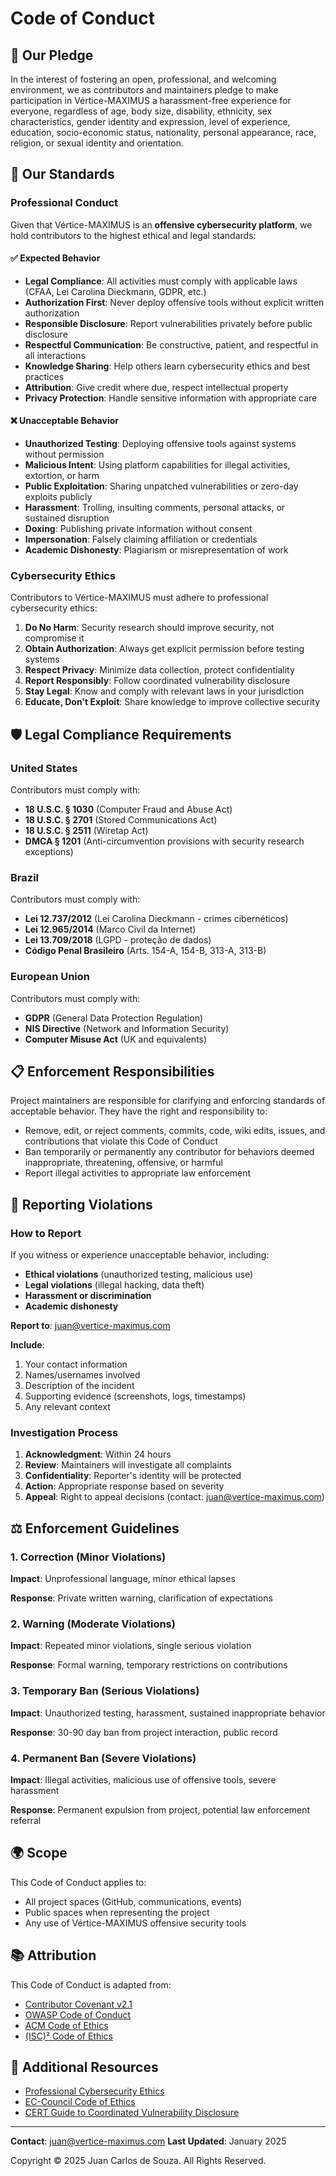 # Code of Conduct

## 🤝 Our Pledge

In the interest of fostering an open, professional, and welcoming environment, we as contributors and maintainers pledge to make participation in Vértice-MAXIMUS a harassment-free experience for everyone, regardless of age, body size, disability, ethnicity, sex characteristics, gender identity and expression, level of experience, education, socio-economic status, nationality, personal appearance, race, religion, or sexual identity and orientation.

## 🎯 Our Standards

### Professional Conduct

Given that Vértice-MAXIMUS is an **offensive cybersecurity platform**, we hold contributors to the highest ethical and legal standards:

#### ✅ Expected Behavior

- **Legal Compliance**: All activities must comply with applicable laws (CFAA, Lei Carolina Dieckmann, GDPR, etc.)
- **Authorization First**: Never deploy offensive tools without explicit written authorization
- **Responsible Disclosure**: Report vulnerabilities privately before public disclosure
- **Respectful Communication**: Be constructive, patient, and respectful in all interactions
- **Knowledge Sharing**: Help others learn cybersecurity ethics and best practices
- **Attribution**: Give credit where due, respect intellectual property
- **Privacy Protection**: Handle sensitive information with appropriate care

#### ❌ Unacceptable Behavior

- **Unauthorized Testing**: Deploying offensive tools against systems without permission
- **Malicious Intent**: Using platform capabilities for illegal activities, extortion, or harm
- **Public Exploitation**: Sharing unpatched vulnerabilities or zero-day exploits publicly
- **Harassment**: Trolling, insulting comments, personal attacks, or sustained disruption
- **Doxing**: Publishing private information without consent
- **Impersonation**: Falsely claiming affiliation or credentials
- **Academic Dishonesty**: Plagiarism or misrepresentation of work

### Cybersecurity Ethics

Contributors to Vértice-MAXIMUS must adhere to professional cybersecurity ethics:

1. **Do No Harm**: Security research should improve security, not compromise it
2. **Obtain Authorization**: Always get explicit permission before testing systems
3. **Respect Privacy**: Minimize data collection, protect confidentiality
4. **Report Responsibly**: Follow coordinated vulnerability disclosure
5. **Stay Legal**: Know and comply with relevant laws in your jurisdiction
6. **Educate, Don't Exploit**: Share knowledge to improve collective security

## 🛡️ Legal Compliance Requirements

### United States

Contributors must comply with:
- **18 U.S.C. § 1030** (Computer Fraud and Abuse Act)
- **18 U.S.C. § 2701** (Stored Communications Act)
- **18 U.S.C. § 2511** (Wiretap Act)
- **DMCA § 1201** (Anti-circumvention provisions with security research exceptions)

### Brazil

Contributors must comply with:
- **Lei 12.737/2012** (Lei Carolina Dieckmann - crimes cibernéticos)
- **Lei 12.965/2014** (Marco Civil da Internet)
- **Lei 13.709/2018** (LGPD - proteção de dados)
- **Código Penal Brasileiro** (Arts. 154-A, 154-B, 313-A, 313-B)

### European Union

Contributors must comply with:
- **GDPR** (General Data Protection Regulation)
- **NIS Directive** (Network and Information Security)
- **Computer Misuse Act** (UK and equivalents)

## 📋 Enforcement Responsibilities

Project maintainers are responsible for clarifying and enforcing standards of acceptable behavior. They have the right and responsibility to:

- Remove, edit, or reject comments, commits, code, wiki edits, issues, and contributions that violate this Code of Conduct
- Ban temporarily or permanently any contributor for behaviors deemed inappropriate, threatening, offensive, or harmful
- Report illegal activities to appropriate law enforcement

## 🚨 Reporting Violations

### How to Report

If you witness or experience unacceptable behavior, including:
- **Ethical violations** (unauthorized testing, malicious use)
- **Legal violations** (illegal hacking, data theft)
- **Harassment or discrimination**
- **Academic dishonesty**

**Report to**: juan@vertice-maximus.com

**Include**:
1. Your contact information
2. Names/usernames involved
3. Description of the incident
4. Supporting evidence (screenshots, logs, timestamps)
5. Any relevant context

### Investigation Process

1. **Acknowledgment**: Within 24 hours
2. **Review**: Maintainers will investigate all complaints
3. **Confidentiality**: Reporter's identity will be protected
4. **Action**: Appropriate response based on severity
5. **Appeal**: Right to appeal decisions (contact: juan@vertice-maximus.com)

## ⚖️ Enforcement Guidelines

### 1. Correction (Minor Violations)
**Impact**: Unprofessional language, minor ethical lapses

**Response**: Private written warning, clarification of expectations

### 2. Warning (Moderate Violations)
**Impact**: Repeated minor violations, single serious violation

**Response**: Formal warning, temporary restrictions on contributions

### 3. Temporary Ban (Serious Violations)
**Impact**: Unauthorized testing, harassment, sustained inappropriate behavior

**Response**: 30-90 day ban from project interaction, public record

### 4. Permanent Ban (Severe Violations)
**Impact**: Illegal activities, malicious use of offensive tools, severe harassment

**Response**: Permanent expulsion from project, potential law enforcement referral

## 🌍 Scope

This Code of Conduct applies to:
- All project spaces (GitHub, communications, events)
- Public spaces when representing the project
- Any use of Vértice-MAXIMUS offensive security tools

## 📚 Attribution

This Code of Conduct is adapted from:
- [Contributor Covenant v2.1](https://www.contributor-covenant.org/version/2/1/code_of_conduct/)
- [OWASP Code of Conduct](https://owasp.org/www-policy/operational/code-of-conduct)
- [ACM Code of Ethics](https://www.acm.org/code-of-ethics)
- [(ISC)² Code of Ethics](https://www.isc2.org/Ethics)

## 📖 Additional Resources

- [Professional Cybersecurity Ethics](https://www.sans.org/security-resources/ethics.php)
- [EC-Council Code of Ethics](https://www.eccouncil.org/code-of-ethics/)
- [CERT Guide to Coordinated Vulnerability Disclosure](https://vuls.cert.org/confluence/display/CVD)

---

**Contact**: juan@vertice-maximus.com
**Last Updated**: January 2025

Copyright © 2025 Juan Carlos de Souza. All Rights Reserved.
